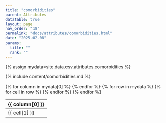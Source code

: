 ```yaml
---
title: "comorbidities"
parent: Attributes
datatable: true
layout: page
nav_order: "18"
permalink: "docs/attributes/comorbidities.html"
date: "2025-02-08"
params:
  title: ""
  rank: ""
---
```

{% assign mydata=site.data.csv.attributes.comorbidities %} 

{% include content/comorbidities.md %}

<table id="myTable" class="display" style="width:100%">
    <thead>
    {% for column in mydata[0] %}
        <th>{{ column[0] }}</th>
    {% endfor %}
    </thead>
    <tbody>
    {% for row in mydata %}
        <tr>
        {% for cell in row %}
            <td>{{ cell[1] }}</td>
        {% endfor %}
        </tr>
    {% endfor %}
    </tbody>
</table>
<script type="text/javascript">
  $(document).ready(function () {
    $('#myTable').DataTable({
      responsive: true,
      deferRender: false,
      paging: false,
      order: [],
    });
  });
</script>
